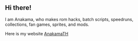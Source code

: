 ## Hi there!
I am Anakama, who makes rom hacks, batch scripts, speedruns, collections, fan games, sprites, and mods.


Here is my website [AnakamaTH](https://anakamath.github.io)
